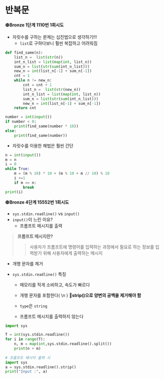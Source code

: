 # 반복문

🟤**Bronze 1단계 1110번 1회시도**

- 자릿수를 구하는 문제는 십진법으로 생각하기!!!
  - `list`로 구하다보니 훨씬 복잡하고 어려워짐

```python
def find_same(n):
    list_n =  list(str(n))
    int_n_list = list(map(int, list_n))
    sum_n = list(str(sum(int_n_list)))
    new_n = int(list_n[-1] + sum_n[-1])
    cnt = 1
    while n != new_n:
        cnt = cnt + 1
        list_n =  list(str(new_n))
        int_n_list = list(map(int, list_n))
        sum_n = list(str(sum(int_n_list)))
        new_n = int(list_n[-1] + sum_n[-1])
    return cnt

number = int(input())
if number < 0:
    print(find_same(number * 10))
else:
    print(find_same(number))
```

- 자릿수를 이용한 해법은 훨씬 간단

```python
n = int(input())
m = n
i = 0
while True:
    m = (m % 10) * 10 + (m % 10 + m // 10) % 10
    i +=1
    if m == n:
        break
print(i)
```



🟤**Bronze 4단계 15552번 1회시도**

- `sys.stdin.readline()` vs `input()`
- `input()`이 느린 이유?
  - 프롬프트 메시지를 출력

> **프롬프트 메시지란?**
>
> > 사용자가 프롬프트에 명령어를 입력하는 과정에서 필요로 하는 정보를 입력받기 위해 사용자에게 출력하는 메시지

- 개행 문자를 제거

- `sys.stdin.readline()` 특징

  - 메모리를 적게 소비하고, 속도가 빠르다
  - 개행 문자를 포함한다( \n ) 👏**strip()으로 양변의 공백을 제거해야 함**

  - `type`은 `string`
  - 프롬프트 메시지를 출력하지 않는다

```python
import sys

T = int(sys.stdin.readline())
for i in range(T):
    n, m = map(int,sys.stdin.readline().split())
    print(n + m)
    
# 프롬프트 메시지 출력 시
import sys
a = sys.stdin.readline().strip()
print("Input :", a)
```

